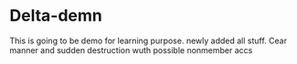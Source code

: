 # Delta-demn
This is going to be demo for learning purpose.
newly added all stuff. Cear manner and sudden destruction wuth possible nonmember accs
